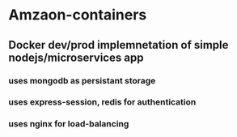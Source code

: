 
# Amzaon-containers

## Docker dev/prod implemnetation of simple nodejs/microservices app

### uses mongodb as persistant storage
### uses express-session, redis for authentication
### uses nginx for load-balancing
